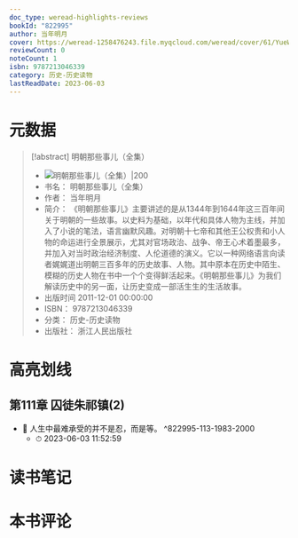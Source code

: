 ```yaml
---
doc_type: weread-highlights-reviews
bookId: "822995"
author: 当年明月
cover: https://weread-1258476243.file.myqcloud.com/weread/cover/61/YueWen_822995/t7_YueWen_822995.jpg
reviewCount: 0
noteCount: 1
isbn: 9787213046339
category: 历史-历史读物
lastReadDate: 2023-06-03
---
```

# 元数据
> [!abstract] 明朝那些事儿（全集）
> - ![ 明朝那些事儿（全集）|200](https://weread-1258476243.file.myqcloud.com/weread/cover/61/YueWen_822995/t7_YueWen_822995.jpg)
> - 书名： 明朝那些事儿（全集）
> - 作者： 当年明月
> - 简介：     《明朝那些事儿》主要讲述的是从1344年到1644年这三百年间关于明朝的一些故事。以史料为基础，以年代和具体人物为主线，并加入了小说的笔法，语言幽默风趣。对明朝十七帝和其他王公权贵和小人物的命运进行全景展示，尤其对官场政治、战争、帝王心术着墨最多，并加入对当时政治经济制度、人伦道德的演义。它以一种网络语言向读者娓娓道出明朝三百多年的历史故事、人物。其中原本在历史中陌生、模糊的历史人物在书中一个个变得鲜活起来。《明朝那些事儿》为我们解读历史中的另一面，让历史变成一部活生生的生活故事。
> - 出版时间 2011-12-01 00:00:00
> - ISBN： 9787213046339
> - 分类： 历史-历史读物
> - 出版社： 浙江人民出版社

# 高亮划线

## 第111章 囚徒朱祁镇(2)


- 📌 人生中最难承受的并不是忍，而是等。 ^822995-113-1983-2000
    - ⏱ 2023-06-03 11:52:59 
# 读书笔记

# 本书评论
